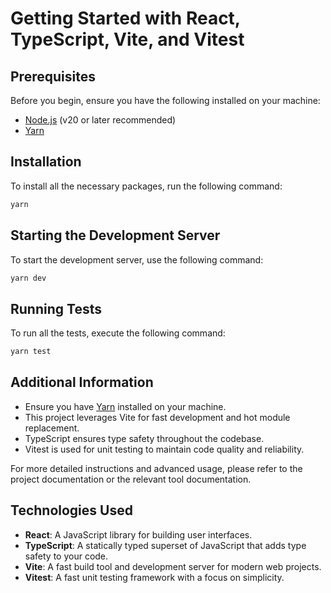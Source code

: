 # Getting Started with React, TypeScript, Vite, and Vitest

## Prerequisites

Before you begin, ensure you have the following installed on your machine:

- [Node.js](https://nodejs.org/) (v20 or later recommended)
- [Yarn](https://classic.yarnpkg.com/lang/en/docs/getting-started/)

## Installation

To install all the necessary packages, run the following command:

```bash
yarn
```

## Starting the Development Server

To start the development server, use the following command:

```bash
yarn dev
```

## Running Tests

To run all the tests, execute the following command:

```bash
yarn test
```

## Additional Information

- Ensure you have [Yarn](https://classic.yarnpkg.com/lang/en/docs/getting-started/) installed on your machine.
- This project leverages Vite for fast development and hot module replacement.
- TypeScript ensures type safety throughout the codebase.
- Vitest is used for unit testing to maintain code quality and reliability.

For more detailed instructions and advanced usage, please refer to the project documentation or the relevant tool documentation.

## Technologies Used

- **React**: A JavaScript library for building user interfaces.
- **TypeScript**: A statically typed superset of JavaScript that adds type safety to your code.
- **Vite**: A fast build tool and development server for modern web projects.
- **Vitest**: A fast unit testing framework with a focus on simplicity.
